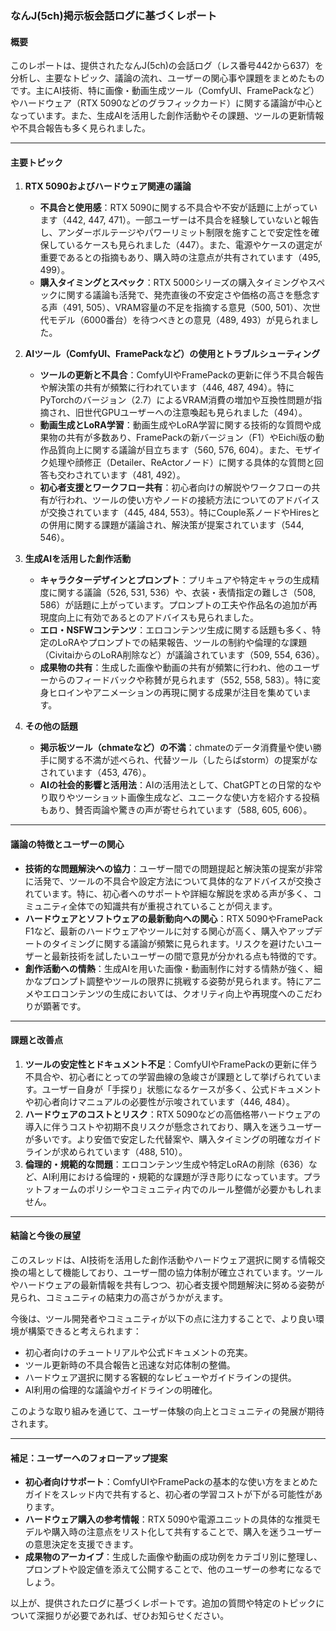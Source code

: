 ### なんJ(5ch)掲示板会話ログに基づくレポート

#### 概要
このレポートは、提供されたなんJ(5ch)の会話ログ（レス番号442から637）を分析し、主要なトピック、議論の流れ、ユーザーの関心事や課題をまとめたものです。主にAI技術、特に画像・動画生成ツール（ComfyUI、FramePackなど）やハードウェア（RTX 5090などのグラフィックカード）に関する議論が中心となっています。また、生成AIを活用した創作活動やその課題、ツールの更新情報や不具合報告も多く見られました。

---

#### 主要トピック
1. **RTX 5090およびハードウェア関連の議論**
   - **不具合と使用感**：RTX 5090に関する不具合や不安が話題に上がっています（442, 447, 471）。一部ユーザーは不具合を経験していないと報告し、アンダーボルテージやパワーリミット制限を施すことで安定性を確保しているケースも見られました（447）。また、電源やケースの選定が重要であるとの指摘もあり、購入時の注意点が共有されています（495, 499）。
   - **購入タイミングとスペック**：RTX 5000シリーズの購入タイミングやスペックに関する議論も活発で、発売直後の不安定さや価格の高さを懸念する声（491, 505）、VRAM容量の不足を指摘する意見（500, 501）、次世代モデル（6000番台）を待つべきとの意見（489, 493）が見られました。

2. **AIツール（ComfyUI、FramePackなど）の使用とトラブルシューティング**
   - **ツールの更新と不具合**：ComfyUIやFramePackの更新に伴う不具合報告や解決策の共有が頻繁に行われています（446, 487, 494）。特にPyTorchのバージョン（2.7）によるVRAM消費の増加や互換性問題が指摘され、旧世代GPUユーザーへの注意喚起も見られました（494）。
   - **動画生成とLoRA学習**：動画生成やLoRA学習に関する技術的な質問や成果物の共有が多数あり、FramePackの新バージョン（F1）やEichi版の動作品質向上に関する議論が目立ちます（560, 576, 604）。また、モザイク処理や顔修正（Detailer、ReActorノード）に関する具体的な質問と回答も交わされています（481, 492）。
   - **初心者支援とワークフロー共有**：初心者向けの解説やワークフローの共有が行われ、ツールの使い方やノードの接続方法についてのアドバイスが交換されています（445, 484, 553）。特にCouple系ノードやHiresとの併用に関する課題が議論され、解決策が提案されています（544, 546）。

3. **生成AIを活用した創作活動**
   - **キャラクターデザインとプロンプト**：プリキュアや特定キャラの生成精度に関する議論（526, 531, 536）や、衣装・表情指定の難しさ（508, 586）が話題に上がっています。プロンプトの工夫や作品名の追加が再現度向上に有効であるとのアドバイスも見られました。
   - **エロ・NSFWコンテンツ**：エロコンテンツ生成に関する話題も多く、特定のLoRAやプロンプトでの結果報告、ツールの制約や倫理的な課題（CivitaiからのLoRA削除など）が議論されています（509, 554, 636）。
   - **成果物の共有**：生成した画像や動画の共有が頻繁に行われ、他のユーザーからのフィードバックや称賛が見られます（552, 558, 583）。特に変身ヒロインやアニメーションの再現に関する成果が注目を集めています。

4. **その他の話題**
   - **掲示板ツール（chmateなど）の不満**：chmateのデータ消費量や使い勝手に関する不満が述べられ、代替ツール（したらばstorm）の提案がなされています（453, 476）。
   - **AIの社会的影響と活用法**：AIの活用法として、ChatGPTとの日常的なやり取りやツーショット画像生成など、ユニークな使い方を紹介する投稿もあり、賛否両論や驚きの声が寄せられています（588, 605, 606）。

---

#### 議論の特徴とユーザーの関心
- **技術的な問題解決への協力**：ユーザー間での問題提起と解決策の提案が非常に活発で、ツールの不具合や設定方法について具体的なアドバイスが交換されています。特に、初心者へのサポートや詳細な解説を求める声が多く、コミュニティ全体での知識共有が重視されていることが伺えます。
- **ハードウェアとソフトウェアの最新動向への関心**：RTX 5090やFramePack F1など、最新のハードウェアやツールに対する関心が高く、購入やアップデートのタイミングに関する議論が頻繁に見られます。リスクを避けたいユーザーと最新技術を試したいユーザーの間で意見が分かれる点も特徴的です。
- **創作活動への情熱**：生成AIを用いた画像・動画制作に対する情熱が強く、細かなプロンプト調整やツールの限界に挑戦する姿勢が見られます。特にアニメやエロコンテンツの生成においては、クオリティ向上や再現度へのこだわりが顕著です。

---

#### 課題と改善点
1. **ツールの安定性とドキュメント不足**：ComfyUIやFramePackの更新に伴う不具合や、初心者にとっての学習曲線の急峻さが課題として挙げられています。ユーザー自身が「手探り」状態になるケースが多く、公式ドキュメントや初心者向けマニュアルの必要性が示唆されています（446, 484）。
2. **ハードウェアのコストとリスク**：RTX 5090などの高価格帯ハードウェアの導入に伴うコストや初期不良リスクが懸念されており、購入を迷うユーザーが多いです。より安価で安定した代替案や、購入タイミングの明確なガイドラインが求められています（488, 510）。
3. **倫理的・規範的な問題**：エロコンテンツ生成や特定LoRAの削除（636）など、AI利用における倫理的・規範的な課題が浮き彫りになっています。プラットフォームのポリシーやコミュニティ内でのルール整備が必要かもしれません。

---

#### 結論と今後の展望
このスレッドは、AI技術を活用した創作活動やハードウェア選択に関する情報交換の場として機能しており、ユーザー間の協力体制が確立されています。ツールやハードウェアの最新情報を共有しつつ、初心者支援や問題解決に努める姿勢が見られ、コミュニティの結束力の高さがうかがえます。

今後は、ツール開発者やコミュニティが以下の点に注力することで、より良い環境が構築できると考えられます：
- 初心者向けのチュートリアルや公式ドキュメントの充実。
- ツール更新時の不具合報告と迅速な対応体制の整備。
- ハードウェア選択に関する客観的なレビューやガイドラインの提供。
- AI利用の倫理的な議論やガイドラインの明確化。

このような取り組みを通じて、ユーザー体験の向上とコミュニティの発展が期待されます。

---

#### 補足：ユーザーへのフォローアップ提案
- **初心者向けサポート**：ComfyUIやFramePackの基本的な使い方をまとめたガイドをスレッド内で共有すると、初心者の学習コストが下がる可能性があります。
- **ハードウェア購入の参考情報**：RTX 5090や電源ユニットの具体的な推奨モデルや購入時の注意点をリスト化して共有することで、購入を迷うユーザーの意思決定を支援できます。
- **成果物のアーカイブ**：生成した画像や動画の成功例をカテゴリ別に整理し、プロンプトや設定値を添えて公開することで、他のユーザーの参考になるでしょう。

以上が、提供されたログに基づくレポートです。追加の質問や特定のトピックについて深掘りが必要であれば、ぜひお知らせください。